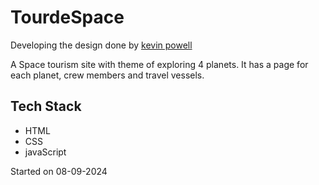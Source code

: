 # TourdeSpace

Developing the design done by [kevin powell](https://www.youtube.com/@KevinPowell)

A Space tourism site with theme of exploring 4 planets. It has a page for each planet, crew members and travel vessels.

## Tech Stack
- HTML
- CSS
- javaScript

Started on 08-09-2024
